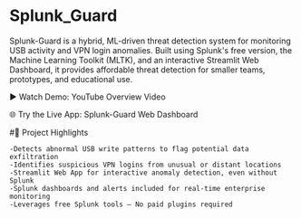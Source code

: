 # Splunk_Guard

Splunk-Guard is a hybrid, ML-driven threat detection system for monitoring USB activity and VPN login anomalies. Built using Splunk's free version, the Machine Learning Toolkit (MLTK), and an interactive Streamlit Web Dashboard, it provides affordable threat detection for smaller teams, prototypes, and educational use.

▶️ Watch Demo: YouTube Overview Video

🌐 Try the Live App: Splunk-Guard Web Dashboard

#🚀 Project Highlights

    -Detects abnormal USB write patterns to flag potential data exfiltration
    -Identifies suspicious VPN logins from unusual or distant locations
    -Streamlit Web App for interactive anomaly detection, even without Splunk
    -Splunk dashboards and alerts included for real-time enterprise monitoring
    -Leverages free Splunk tools — No paid plugins required
